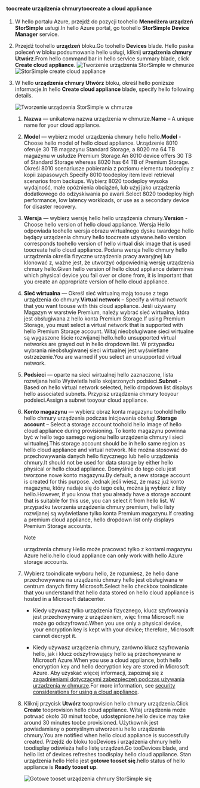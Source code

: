 #### <a name="toocreate-a-cloud-appliance"></a><span data-ttu-id="c17ff-101">toocreate urządzenia chmury</span><span class="sxs-lookup"><span data-stu-id="c17ff-101">toocreate a cloud appliance</span></span>

1. <span data-ttu-id="c17ff-102">W hello portalu Azure, przejdź do pozycji toohello **Menedżera urządzeń StorSimple** usługi.</span><span class="sxs-lookup"><span data-stu-id="c17ff-102">In hello Azure portal, go toohello **StorSimple Device Manager** service.</span></span>
2. <span data-ttu-id="c17ff-103">Przejdź toohello **urządzeń** bloku.</span><span class="sxs-lookup"><span data-stu-id="c17ff-103">Go toohello **Devices** blade.</span></span> <span data-ttu-id="c17ff-104">Hello paska poleceń w bloku podsumowania hello usługi, kliknij **urządzenia chmury Utwórz**.</span><span class="sxs-lookup"><span data-stu-id="c17ff-104">From hello command bar in hello service summary blade, click **Create cloud appliance**.</span></span>
    <span data-ttu-id="c17ff-105">![Tworzenie urządzenia StorSimple w chmurze](./media/storsimple-8000-create-cloud-appliance-u2/sca-create1.png)</span><span class="sxs-lookup"><span data-stu-id="c17ff-105">![StorSimple create cloud appliance](./media/storsimple-8000-create-cloud-appliance-u2/sca-create1.png)</span></span>
3. <span data-ttu-id="c17ff-106">W hello **urządzenia chmury Utwórz** bloku, określ hello poniższe informacje.</span><span class="sxs-lookup"><span data-stu-id="c17ff-106">In hello **Create cloud appliance** blade, specify hello following details.</span></span>
   
    ![Tworzenie urządzenia StorSimple w chmurze](./media/storsimple-8000-create-cloud-appliance-u2/sca-create2m.png)
   
   1. <span data-ttu-id="c17ff-108">**Nazwa** — unikatowa nazwa urządzenia w chmurze.</span><span class="sxs-lookup"><span data-stu-id="c17ff-108">**Name** – A unique name for your cloud appliance.</span></span>
   2. <span data-ttu-id="c17ff-109">**Model** — wybierz model urządzenia chmury hello hello.</span><span class="sxs-lookup"><span data-stu-id="c17ff-109">**Model** - Choose hello model of hello cloud appliance.</span></span> <span data-ttu-id="c17ff-110">Urządzenie 8010 oferuje 30 TB magazynu Standard Storage, a 8020 ma 64 TB magazynu w usłudze Premium Storage.</span><span class="sxs-lookup"><span data-stu-id="c17ff-110">An 8010 device offers 30 TB of Standard Storage whereas 8020 has 64 TB of Premium Storage.</span></span> <span data-ttu-id="c17ff-111">Określ 8010 scenariusze pobierania z poziomu elementu toodeploy z kopii zapasowych.</span><span class="sxs-lookup"><span data-stu-id="c17ff-111">Specify 8010 toodeploy item level retrieval scenarios from backups.</span></span> <span data-ttu-id="c17ff-112">Wybierz 8020 toodeploy wysoka wydajność, małe opóźnienia obciążeń, lub użyj jako urządzenia dodatkowego do odzyskiwania po awarii.</span><span class="sxs-lookup"><span data-stu-id="c17ff-112">Select 8020 toodeploy high performance, low latency workloads, or use as a secondary device for disaster recovery.</span></span>
   3. <span data-ttu-id="c17ff-113">**Wersja** — wybierz wersję hello hello urządzenia chmury.</span><span class="sxs-lookup"><span data-stu-id="c17ff-113">**Version** - Choose hello version of hello cloud appliance.</span></span> <span data-ttu-id="c17ff-114">Wersja Hello odpowiada toohello wersja obrazu wirtualnego dysku twardego hello będący urządzenia chmury hello toocreate używane.</span><span class="sxs-lookup"><span data-stu-id="c17ff-114">hello version corresponds toohello version of hello virtual disk image that is used toocreate hello cloud appliance.</span></span> <span data-ttu-id="c17ff-115">Podana wersja hello chmury hello urządzenia określa fizyczne urządzenia pracy awaryjnej lub klonować z, ważne jest, że utworzyć odpowiednią wersję urządzenia chmury hello.</span><span class="sxs-lookup"><span data-stu-id="c17ff-115">Given hello version of hello cloud appliance determines which physical device you fail over or clone from, it is important that you create an appropriate version of hello cloud appliance.</span></span>
   4. <span data-ttu-id="c17ff-116">**Sieć wirtualna** — Określ sieć wirtualną mają toouse z tego urządzenia do chmury.</span><span class="sxs-lookup"><span data-stu-id="c17ff-116">**Virtual network** – Specify a virtual network that you want toouse with this cloud appliance.</span></span> <span data-ttu-id="c17ff-117">Jeśli używany Magazyn w warstwie Premium, należy wybrać sieć wirtualna, która jest obsługiwana z hello konta Premium Storage.</span><span class="sxs-lookup"><span data-stu-id="c17ff-117">If using Premium Storage, you must select a virtual network that is supported with hello Premium Storage account.</span></span> <span data-ttu-id="c17ff-118">Witaj nieobsługiwane sieci wirtualne są wygaszone liście rozwijanej hello.</span><span class="sxs-lookup"><span data-stu-id="c17ff-118">hello unsupported virtual networks are grayed out in hello dropdown list.</span></span> <span data-ttu-id="c17ff-119">W przypadku wybrania nieobsługiwanej sieci wirtualnej jest wyświetlane ostrzeżenie.</span><span class="sxs-lookup"><span data-stu-id="c17ff-119">You are warned if you select an unsupported virtual network.</span></span>
   5. <span data-ttu-id="c17ff-120">**Podsieci** — oparte na sieci wirtualnej hello zaznaczone, lista rozwijana hello Wyświetla hello skojarzonych podsieci.</span><span class="sxs-lookup"><span data-stu-id="c17ff-120">**Subnet** - Based on hello virtual network selected, hello dropdown list displays hello associated subnets.</span></span> <span data-ttu-id="c17ff-121">Przypisz urządzenia chmury tooyour podsieci.</span><span class="sxs-lookup"><span data-stu-id="c17ff-121">Assign a subnet tooyour cloud appliance.</span></span>
   6. <span data-ttu-id="c17ff-122">**Konto magazynu** — wybierz obraz konta magazynu toohold hello hello chmury urządzenia podczas inicjowania obsługi.</span><span class="sxs-lookup"><span data-stu-id="c17ff-122">**Storage account** – Select a storage account toohold hello image of hello cloud appliance during provisioning.</span></span> <span data-ttu-id="c17ff-123">To konto magazynu powinna być w hello tego samego regionu hello urządzenia chmury i sieci wirtualnej.</span><span class="sxs-lookup"><span data-stu-id="c17ff-123">This storage account should be in hello same region as hello cloud appliance and virtual network.</span></span> <span data-ttu-id="c17ff-124">Nie można stosować do przechowywania danych hello fizycznego lub hello urządzenia chmury.</span><span class="sxs-lookup"><span data-stu-id="c17ff-124">It should not be used for data storage by either hello physical or hello cloud appliance.</span></span> <span data-ttu-id="c17ff-125">Domyślnie do tego celu jest tworzone nowe konto magazynu.</span><span class="sxs-lookup"><span data-stu-id="c17ff-125">By default, a new storage account is created for this purpose.</span></span> <span data-ttu-id="c17ff-126">Jednak jeśli wiesz, że masz już konto magazynu, który nadaje się do tego celu, można ją wybierz z listy hello.</span><span class="sxs-lookup"><span data-stu-id="c17ff-126">However, if you know that you already have a storage account that is suitable for this use, you can select it from hello list.</span></span> <span data-ttu-id="c17ff-127">W przypadku tworzenia urządzenia chmury premium, hello listy rozwijanej są wyświetlane tylko konta Premium magazynu.</span><span class="sxs-lookup"><span data-stu-id="c17ff-127">If creating a premium cloud appliance, hello dropdown list only displays Premium Storage accounts.</span></span>
      
      > [!NOTE]
      > <span data-ttu-id="c17ff-128">urządzenia chmury Hello może pracować tylko z kontami magazynu Azure hello.</span><span class="sxs-lookup"><span data-stu-id="c17ff-128">hello cloud appliance can only work with hello Azure storage accounts.</span></span>
    
   7. <span data-ttu-id="c17ff-129">Wybierz tooindicate wyboru hello, że rozumiesz, że hello dane przechowywane na urządzeniu chmury hello jest obsługiwana w centrum danych firmy Microsoft.</span><span class="sxs-lookup"><span data-stu-id="c17ff-129">Select hello checkbox tooindicate that you understand that hello data stored on hello cloud appliance is hosted in a Microsoft datacenter.</span></span>
       * <span data-ttu-id="c17ff-130">Kiedy używasz tylko urządzenia fizycznego, klucz szyfrowania jest przechowywany z urządzeniem, więc firma Microsoft nie może go odszyfrować.</span><span class="sxs-lookup"><span data-stu-id="c17ff-130">When you use only a physical device, your encryption key is kept with your device; therefore, Microsoft cannot decrypt it.</span></span>

       * <span data-ttu-id="c17ff-131">Kiedy używasz urządzenia chmury, zarówno klucz szyfrowania hello, jak i klucz odszyfrowujący hello są przechowywane w Microsoft Azure.</span><span class="sxs-lookup"><span data-stu-id="c17ff-131">When you use a cloud appliance, both hello encryption key and hello decryption key are stored in Microsoft Azure.</span></span> <span data-ttu-id="c17ff-132">Aby uzyskać więcej informacji, zapoznaj się z [zagadnieniami dotyczącymi zabezpieczeń podczas używania urządzenia w chmurze](../articles/storsimple/storsimple-security.md#storsimple-virtual-device-security).</span><span class="sxs-lookup"><span data-stu-id="c17ff-132">For more information, see [security considerations for using a cloud appliance](../articles/storsimple/storsimple-security.md#storsimple-virtual-device-security).</span></span>
   8. <span data-ttu-id="c17ff-133">Kliknij przycisk **Utwórz** tooprovision hello chmury urządzenia.</span><span class="sxs-lookup"><span data-stu-id="c17ff-133">Click **Create** tooprovision hello cloud appliance.</span></span> <span data-ttu-id="c17ff-134">Witaj urządzenia może potrwać około 30 minut toobe, udostępnione.</span><span class="sxs-lookup"><span data-stu-id="c17ff-134">hello device may take around 30 minutes toobe provisioned.</span></span> <span data-ttu-id="c17ff-135">Użytkownik jest powiadamiany o pomyślnym utworzeniu hello urządzenia chmury.</span><span class="sxs-lookup"><span data-stu-id="c17ff-135">You are notified when hello cloud appliance is successfully created.</span></span> <span data-ttu-id="c17ff-136">Przejdź do bloku tooDevices i urządzenia chmury hello toodisplay odświeża hello listę urządzeń.</span><span class="sxs-lookup"><span data-stu-id="c17ff-136">Go tooDevices blade, and hello list of devices refreshes toodisplay hello cloud appliance.</span></span> <span data-ttu-id="c17ff-137">Stan urządzenia hello Hello jest **gotowe tooset się**.</span><span class="sxs-lookup"><span data-stu-id="c17ff-137">hello status of hello appliance is **Ready tooset up**.</span></span>
      
      ![Gotowe tooset urządzenia chmury StorSimple się](./media/storsimple-8000-create-cloud-appliance-u2/sca-create3.png)


